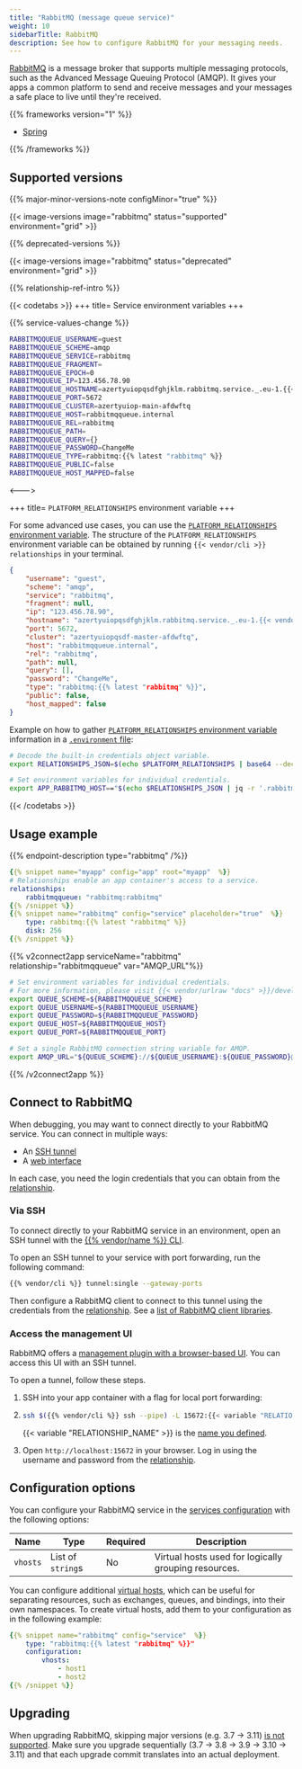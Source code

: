 ```yaml
---
title: "RabbitMQ (message queue service)"
weight: 10
sidebarTitle: RabbitMQ
description: See how to configure RabbitMQ for your messaging needs.
---
```


[RabbitMQ](https://www.rabbitmq.com/documentation.html) is a message broker
that supports multiple messaging protocols, such as the Advanced Message Queuing Protocol (AMQP).
It gives your apps a common platform to send and receive messages
and your messages a safe place to live until they're received.

{{% frameworks version="1" %}}

- [Spring](../guides/spring/rabbitmq.md)

{{% /frameworks %}}

## Supported versions

{{% major-minor-versions-note configMinor="true" %}}

{{< image-versions image="rabbitmq" status="supported" environment="grid" >}}

{{% deprecated-versions %}}

{{< image-versions image="rabbitmq" status="deprecated" environment="grid" >}}

{{% relationship-ref-intro %}}

{{< codetabs >}}
+++
title= Service environment variables
+++

{{% service-values-change %}}

```bash
RABBITMQQUEUE_USERNAME=guest
RABBITMQQUEUE_SCHEME=amqp
RABBITMQQUEUE_SERVICE=rabbitmq
RABBITMQQUEUE_FRAGMENT=
RABBITMQQUEUE_EPOCH=0
RABBITMQQUEUE_IP=123.456.78.90
RABBITMQQUEUE_HOSTNAME=azertyuiopqsdfghjklm.rabbitmq.service._.eu-1.{{< vendor/urlraw "hostname" >}}
RABBITMQQUEUE_PORT=5672
RABBITMQQUEUE_CLUSTER=azertyuiop-main-afdwftq
RABBITMQQUEUE_HOST=rabbitmqqueue.internal
RABBITMQQUEUE_REL=rabbitmq
RABBITMQQUEUE_PATH=
RABBITMQQUEUE_QUERY={}
RABBITMQQUEUE_PASSWORD=ChangeMe
RABBITMQQUEUE_TYPE=rabbitmq:{{% latest "rabbitmq" %}}
RABBITMQQUEUE_PUBLIC=false
RABBITMQQUEUE_HOST_MAPPED=false
```

<--->

+++
title= `PLATFORM_RELATIONSHIPS` environment variable
+++

For some advanced use cases, you can use the [`PLATFORM_RELATIONSHIPS` environment variable](/development/variables/use-variables.md#use-provided-variables).
The structure of the `PLATFORM_RELATIONSHIPS` environment variable can be obtained by running `{{< vendor/cli >}} relationships` in your terminal.

```json
{
    "username": "guest",
    "scheme": "amqp",
    "service": "rabbitmq",
    "fragment": null,
    "ip": "123.456.78.90",
    "hostname": "azertyuiopqsdfghjklm.rabbitmq.service._.eu-1.{{< vendor/urlraw "hostname" >}}",
    "port": 5672,
    "cluster": "azertyuiopqsdf-master-afdwftq",
    "host": "rabbitmqqueue.internal",
    "rel": "rabbitmq",
    "path": null,
    "query": [],
    "password": "ChangeMe",
    "type": "rabbitmq:{{% latest "rabbitmq" %}}",
    "public": false,
    "host_mapped": false
}
```

Example on how to gather [`PLATFORM_RELATIONSHIPS` environment variable](/development/variables/use-variables.md#use-provided-variables) information in a [`.environment` file](/development/variables/set-variables.md#use-env-files):

```bash {location=".environment"}
# Decode the built-in credentials object variable.
export RELATIONSHIPS_JSON=$(echo $PLATFORM_RELATIONSHIPS | base64 --decode)

# Set environment variables for individual credentials.
export APP_RABBITMQ_HOST=="$(echo $RELATIONSHIPS_JSON | jq -r '.rabbitmqqueue[0].host')"
```

{{< /codetabs >}}

## Usage example

{{% endpoint-description type="rabbitmq" /%}}

```yaml {configFile="app"}
{{% snippet name="myapp" config="app" root="myapp"  %}}
# Relationships enable an app container's access to a service.
relationships:
    rabbitmqqueue: "rabbitmq:rabbitmq"
{{% /snippet %}}
{{% snippet name="rabbitmq" config="service" placeholder="true"  %}}
    type: rabbitmq:{{% latest "rabbitmq" %}}
    disk: 256
{{% /snippet %}}
```

{{% v2connect2app serviceName="rabbitmq" relationship="rabbitmqqueue" var="AMQP_URL"%}}

```bash {location="myapp/.environment"}
# Set environment variables for individual credentials.
# For more information, please visit {{< vendor/urlraw "docs" >}}/development/variables.html#service-specific-variables.
export QUEUE_SCHEME=${RABBITMQQUEUE_SCHEME}
export QUEUE_USERNAME=${RABBITMQQUEUE_USERNAME}
export QUEUE_PASSWORD=${RABBITMQQUEUE_PASSWORD}
export QUEUE_HOST=${RABBITMQQUEUE_HOST}
export QUEUE_PORT=${RABBITMQQUEUE_PORT}

# Set a single RabbitMQ connection string variable for AMQP.
export AMQP_URL="${QUEUE_SCHEME}://${QUEUE_USERNAME}:${QUEUE_PASSWORD}@${QUEUE_HOST}:${QUEUE_PORT}/"
```

{{% /v2connect2app %}}

## Connect to RabbitMQ

When debugging, you may want to connect directly to your RabbitMQ service.
You can connect in multiple ways:

- An [SSH tunnel](#via-ssh)
- A [web interface](#access-the-management-ui)

In each case, you need the login credentials that you can obtain from the [relationship](#relationship-reference).

### Via SSH

To connect directly to your RabbitMQ service in an environment,
open an SSH tunnel with the [{{% vendor/name %}} CLI](../administration/cli/_index.md).

To open an SSH tunnel to your service with port forwarding,
run the following command:

```bash
{{% vendor/cli %}} tunnel:single --gateway-ports
```

Then configure a RabbitMQ client to connect to this tunnel using the credentials from the [relationship](#relationship-reference).
See a [list of RabbitMQ client libraries](https://www.rabbitmq.com/devtools.html).

### Access the management UI

RabbitMQ offers a [management plugin with a browser-based UI](https://www.rabbitmq.com/management.html).
You can access this UI with an SSH tunnel.

To open a tunnel, follow these steps.

1.  SSH into your app container with a flag for local port forwarding:
2.
    ```bash
    ssh $({{% vendor/cli %}} ssh --pipe) -L 15672:{{< variable "RELATIONSHIP_NAME" >}}.internal:15672
    ```

    {{< variable "RELATIONSHIP_NAME" >}} is the [name you defined](#2-add-the-relationship).

2.  Open `http://localhost:15672` in your browser.
    Log in using the username and password from the [relationship](#relationship-reference).

## Configuration options

You can configure your RabbitMQ service in the [services configuration](#1-configure-the-service) with the following options:

| Name     | Type              | Required | Description                                          |
|----------|-------------------|----------|------------------------------------------------------|
| `vhosts` | List of `string`s | No       | Virtual hosts used for logically grouping resources. |

You can configure additional [virtual hosts](https://www.rabbitmq.com/vhosts.html),
which can be useful for separating resources, such as exchanges, queues, and bindings, into their own namespaces.
To create virtual hosts, add them to your configuration as in the following example:

```yaml {configFile="services"}
{{% snippet name="rabbitmq" config="service"  %}}
    type: "rabbitmq:{{% latest "rabbitmq" %}}"
    configuration:
        vhosts:
            - host1
            - host2
{{% /snippet %}}
```

## Upgrading

When upgrading RabbitMQ, skipping major versions (e.g. 3.7 -> 3.11) [is not supported](https://www.rabbitmq.com/upgrade.html#rabbitmq-version-upgradability).
Make sure you upgrade sequentially (3.7 -> 3.8 -> 3.9 -> 3.10 -> 3.11) and that each upgrade commit translates into an actual deployment.
